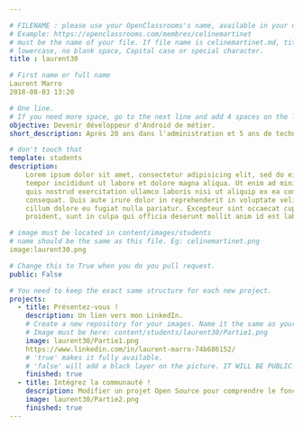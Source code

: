 ```yaml
---

# FILENAME : please use your OpenClassrooms's name, available in your url.
# Example: https://openclassrooms.com/membres/celinemartinet
# must be the name of your file. If file name is celinemartinet.md, title is celinemartinet.
# lowercase, no blank space, Capital case or special character.
title : laurent30

# First name or full name
Laurent Marro
2018-08-03 13:20

# One line.
# If you need more space, go to the next line and add 4 spaces on the left, as in 'description'.
objective: Devenir développeur d'Android de métier.
short_description: Après 20 ans dans l'administration et 5 ans de technicien de maintenance informatique à mon compte. Je veux finir ma vie professionnelle en faisant un métier qui me plait.

# don't touch that
template: students
description:
    Lorem ipsum dolor sit amet, consectetur adipisicing elit, sed do eiusmod
    tempor incididunt ut labore et dolore magna aliqua. Ut enim ad minim veniam,
    quis nostrud exercitation ullamco laboris nisi ut aliquip ex ea commodo
    consequat. Duis aute irure dolor in reprehenderit in voluptate velit esse
    cillum dolore eu fugiat nulla pariatur. Excepteur sint occaecat cupidatat non
    proident, sunt in culpa qui officia deserunt mollit anim id est laborum.

# image must be located in content/images/students
# name should be the same as this file. Eg: celinemartinet.png
image:laurent30.png

# Change this to True when you do you pull request.
public: False

# You need to keep the exact same structure for each new project.
projects:
  - title: Présentez-vous !
    description: Un lien vers mon LinkedIn.
    # Create a new repository for your images. Name it the same as your nickname and profile picture.
    # Image must be here: content/students/laurent30/Partie1.png
    image: laurent30/Partie1.png
    https://www.linkedin.com/in/laurent-marro-74b686152/
    # 'true' makes it fully available.
    # 'false' will add a black layer on the picture. IT WILL BE PUBLIC!
    finished: true
  - title: Intégrez la communauté !
    description: Modifier un projet Open Source pour comprendre le fonctionnement de Git, de Github et des pull requests. 
    image: laurent30/Partie2.png
    finished: true
---
```

